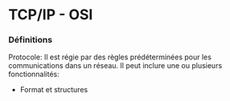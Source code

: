 # TCP/IP - OSI



### Définitions

Protocole: Il est régie par des règles prédéterminées pour les communications dans un réseau. Il peut inclure une ou plusieurs fonctionnalités:

- Format et structures